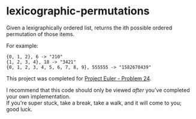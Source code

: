 # lexicographic-permutations 
Given a lexigraphically ordered list, returns the ith possible ordered permutation of those items.

For example:
```
{0, 1, 2}, 6 -> "210"
{1, 2, 3, 4}, 18 -> "3421"
{0, 1, 2, 3, 4, 5, 6, 7, 8, 9}, 555555 -> "1582670439"
```

This project was completed for [Project Euler - Problem 24](https://projecteuler.net/problem=24).

I recommend that this code should only be viewed _after_ you've completed your own implementation.  
If you're super stuck, take a break, take a walk, and it will come to you; good luck.
